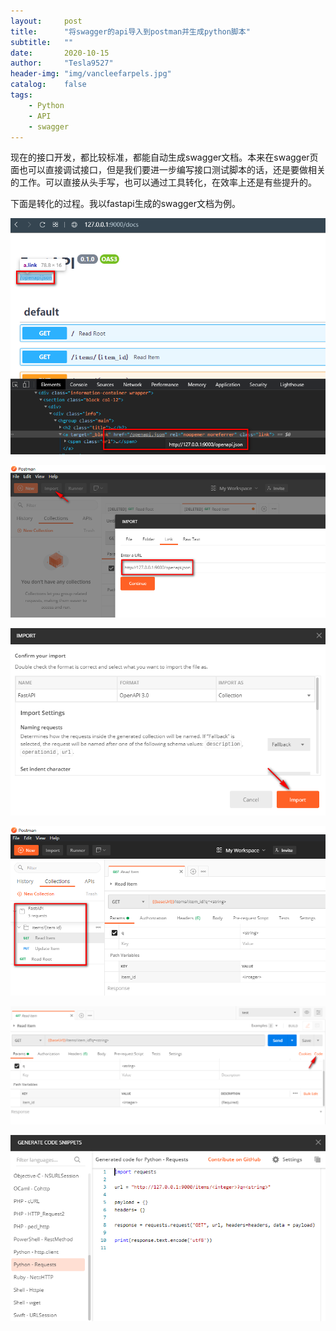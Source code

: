 ```yaml
---
layout:     post
title:      "将swagger的api导入到postman并生成python脚本"
subtitle:   ""
date:       2020-10-15
author:     "Tesla9527"
header-img: "img/vancleefarpels.jpg"
catalog:    false
tags:
    - Python
    - API
    - swagger
---
```


现在的接口开发，都比较标准，都能自动生成swagger文档。本来在swagger页面也可以直接调试接口，但是我们要进一步编写接口测试脚本的话，还是要做相关的工作。可以直接从头手写，也可以通过工具转化，在效率上还是有些提升的。

下面是转化的过程。我以fastapi生成的swagger文档为例。

![img](/img/in-post/swagger-api-postman-python/1.png)

![img](/img/in-post/swagger-api-postman-python/2.png)

![img](/img/in-post/swagger-api-postman-python/3.png)

![img](/img/in-post/swagger-api-postman-python/4.png)

![img](/img/in-post/swagger-api-postman-python/5.png)

![img](/img/in-post/swagger-api-postman-python/6.png)
